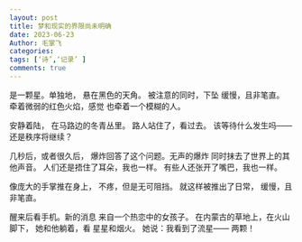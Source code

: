 ```yaml
---
layout: post
title: 梦和现实的界限尚未明确
date: 2023-06-23
Author: 毛掌飞
categories: 
tags: [‘诗’,‘记录’ ]
comments: true
---
```


是一颗星。单独地，
悬在黑色的天角。
被注意的同时，下坠
缓慢，且非笔直。
牵着微弱的红色火焰，感觉
也牵着一个模糊的人。

安静着陆，
在马路边的冬青丛里。
路人站住了，看过去。
该等待什么发生吗——
还是秩序将继续？

几秒后，或者很久后，
爆炸回答了这个问题。无声的爆炸
同时抹去了世界上的其他声音。
人们还是捂住了耳朵，我也一样。
有些人还张开了嘴巴，我也一样。

像庞大的手掌推在身上，
不疼，但是无可阻挡。
就这样被推出了日常，
缓慢，且非笔直。

醒来后看手机。新的消息
来自一个热恋中的女孩子。
在内蒙古的草地上，在火山脚下，
她和他躺着，看
星星和烟火。
她说：我看到了流星——
两颗！